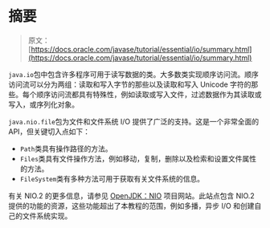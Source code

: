 # 摘要

> 原文： [https://docs.oracle.com/javase/tutorial/essential/io/summary.html](https://docs.oracle.com/javase/tutorial/essential/io/summary.html)

`java.io`包中包含许多程序可用于读写数据的类。大多数类实现顺序访问流。顺序访问流可以分为两组：读取和写入字节的那些以及读取和写入 Unicode 字符的那些。每个顺序访问流都具有特殊性，例如读取或写入文件，过滤数据作为其读取或写入，或序列化对象。

`java.nio.file`包为文件和文件系统 I/O 提供了广泛的支持。这是一个非常全面的 API，但关键切入点如下：

*   `Path`类具有操作路径的方法。
*   `Files`类具有文件操作方法，例如移动，复制，删除以及检索和设置文件属性的方法。
*   `FileSystem`类有多种方法可用于获取有关文件系统的信息。

有关 NIO.2 的更多信息，请参见 [OpenJDK：NIO](http://openjdk.java.net/projects/nio/) 项目网站。此站点包含 NIO.2 提供的功能的资源，这些功能超出了本教程的范围，例如多播，异步 I/O 和创建自己的文件系统实现。